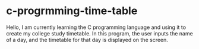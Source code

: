 # c-progrmming-time-table
Hello, I am currently learning the C programming language and using it to create my college study timetable. In this program, the user inputs the name of a day, and the timetable for that day is displayed on the screen.
